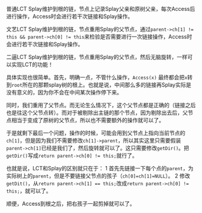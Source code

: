 普通LCT Splay维护到根的链，节点上记录Splay父亲和原树父亲，每次Access后进行操作，Access时会进行若干次链接和Splay操作。

文艺LCT Splay维护到根的链，节点重用Splay的父节点，通过`parent->ch[1] != this && parent->ch[0] != this`来检验是否需要进行一次链接操作，Access时会进行若干次链接和Splay操作。

二逼LCT Splay维护到根的链，节点重用Splay的父节点，然后无脑旋转，一样可以实现LCT的功能！

具体实现也很简单。首先，明确一点，不管什么操作，`Access(x)` 最终都会把`x`转到`root`所在的那颗splay树的根上。也就是说，中间那么多的链接再Splay实际是没有意义的，因为你不会在中间某次操作停下来。

同时，我们重用了父节点。而无论生么情况下，这个父节点都是正确的（链接之后也是往这个父节点转）。而对于被剔除出主链的那个节点，因为剔除出去后，父节点相当于变成了原树的父节点，所以也不需要额外的操作就可以了。

于是就剩下最后一个问题，操作的时候，可能会用到父节点上指向当前节点的`ch[1]`，但是因为我们不需要修改`ch[1]->parent`，所以其实这里只需要假装`parent->ch[1]`已经是我们了，然后旋转就可以了。这只需要修改`getDir()`。把`getDir()`写成`return parent->ch[0] != this;`就行了。

也就是说，LCT和Splay的区别就只在于：
1 首先先链接一下每个点的`parent`，为实际树上的`parent`，但是不要链接父节点的孩子（`ch[0]=ch[1]=NULL`）。
2 修改`getDit()`，从`return parent->ch[1] == this;`改成`return parent->ch[0] != this;`，就可以了。

顺便，Access到根之后，把右孩子一起剪掉就可以了。